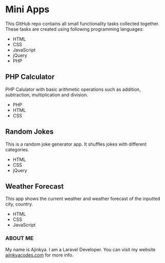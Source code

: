 # Mini Apps

This GitHub repo contains all small functionality tasks collected together. These tasks are created using following programming languages:
- HTML
- CSS
- JavaScript
- jQuery
- PHP

## PHP Calculator
PHP Calulator with basic arithmetic operations such as addition, subtraction, multiplication and division.
- PHP
- HTML
- CSS

## Random Jokes
This is a random joke generator app. It shuffles jokes with different categories.
- HTML
- CSS
- jQuery

## Weather Forecast
This app shows the current weather and weather forecast of the inputted city, country.
- HTML
- CSS
- JavaScript

### ABOUT ME
My name is Ajinkya. I am a Laravel Developer. You can visit my website [ajinkyacodes.com](https://ajinkyacodes.com) for more info.


